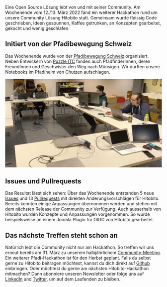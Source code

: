 Eine Open Source Lösung lebt von und mit seiner Community. Am Wochenende vom 12./13. März 2022 fand ein weiterer Hackathon rund um unsere Community Lösung Hitobito statt. Gemeinsam wurde fleissig Code geschrieben, Ideen gespunnen, Kaffee getrunken, an Konzepten gearbeitet, gekocht und wenig geschlafen.

## Initiert von der Pfadibewegung Schweiz
Das Wochenende wurde von der [Pfadibewegung Schweiz](https://pfadi.swiss/de/go/pfadi-entdecken/) organisiert. Neben Entwickern von [Puzzle ITC](https://www.puzzle.ch/de/home) fanden auch PfadfinderInnen, deren FreundInnen und Geschwister den Weg nach Münsigen. Wir durften unsere Notebooks im Pfadiheim von Chutzen aufschlagen.

![](/uploads/Hitobito_Hackathon_2022.png)

## Issues und Pullrequests
Das Resultat lässt sich sehen: Über das Wochenende entstanden 5 neue [Issues](https://github.com/hitobito/hitobito/issues) und 13 [Pullrequests](https://github.com/hitobito/hitobito/pulls) mit direkten Änderungsvorschlägen für Hitobito. Bereits konnten einige Anpassungen übernommen werden und stehen mit dem nächsten Release der Community zur Verfügung. Auch ausserhalb von Hitobito wurden Konzepte und Anpassungen vorgenommen. So wurde beispielsweise an einem Joomla Plugin für OIDC von Hitobito gearbeitet.

## Das nächste Treffen steht schon an
Natürlich lebt die Community nicht nur am Hackathon. So treffen wir uns erneut bereits am 31. März zu unserem halbjährlichem [Community-Meeting](https://hitobito.com/communitymeeting). Ein weiterer Pfadi-Hackathon ist für den Herbst geplant. Falls du selbst gerne zu Hitobito beitragen möchtest, kannst du dich direkt auf [Github](https://github.com/hitobito) einbringen. Oder möchtest du gerne am nächsten Hitobito-Hackathon mitmachen? Dann abonniere unseren Newsletter oder folge uns auf [LinkedIn](https://www.linkedin.com/company/hitobito-ag/?viewAsMember=true) und [Twitter](https://twitter.com/TeamHitobito), um auf dem Laufenden zu bleiben.
